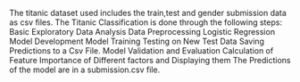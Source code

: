 The titanic dataset used includes the train,test and gender submission data as csv files.
The Titanic Classification is done through the following steps:
Basic Exploratory Data Analysis
Data Preprocessing
Logistic Regression Model Development 
Model Training 
Testing on New Test Data
Saving Predictions to a Csv File.
Model Validation and Evaluation
Calculation of Feature Importance of Different factors and Displaying them
The Predictions of the model are in a submission.csv file.
